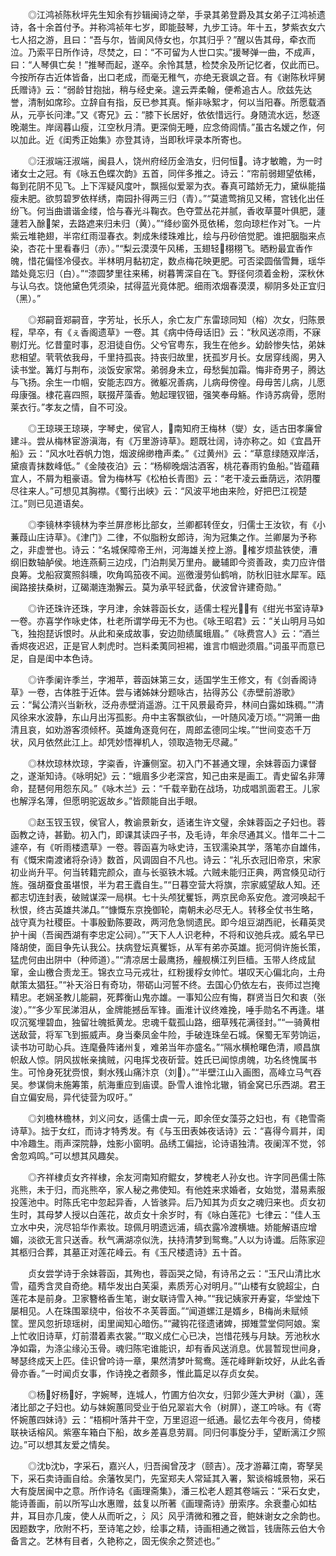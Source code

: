 <!-- { "loadSidebar": true } -->
　　◎江鸿祯陈秋坪先生知余有抄辑闽诗之举，手录其弟登爵及其女弟子江鸿祯遗诗，各十余首付予。并称鸿祯年七岁，即能鼓琴，九步工诗。年十五，梦紫衣女六七人招之游，且曰：“吾与尔，皆阆风侍女也，尔其归乎？”醒以告其母，牵衣而泣。乃索平日所作诗，尽焚之，曰：“不可留为人世口实。”援琴弹一曲，不成声，曰：“人琴俱亡矣！”推琴而起，遂卒。余怜其慧，检焚余及所记忆者，仅此而已。今按所存古近体皆备，出口老成，而毫无稚气，亦绝无衰飒之音。有《谢陈秋坪舅氏赠诗》云：“弱龄甘抱拙，稍与经史亲。遑云弄柔翰，便希追古人。欣兹先达誉，清制如席珍。立辞自有指，反已参其真。惭非咏絮才，何以当阳春。所愿载酒从，元亭长问津。”又《寄兄》云：“膝下长居好，依依惜远行。身随流水远，愁逐晚潮生。岸阔暮山瘦，江空秋月清。更深倘无睡，应念倚闾情。”虽古名嫒之作，何以加此。近《闺秀正始集》亦登其诗，当即秋坪录本所寄也。

　　◎汪淑端汪淑端，闽县人，饶州府经历金浩女，归何恒。诗才敏瞻，为一时诸女士之冠。有《咏五色蝶次韵》五首，同伴多推之。诗云：“帘前弱翅望依稀，每到花阴不见飞。上下浑疑风度叶，飘摇似爱翠为衣。春真可踏娇无力，黛纵能描瘦未肥。欲剪碧罗依样绣，南园扑得两三归（青）。”“莫遣莺捎见又稀，宫钱化出任纷飞。何当曲谱谐金缕，恰与春光斗鞠衣。色夺萱丛花并腻，香收草蔓叶俱肥，蘧蘧若入酴架，去路遮来归未归（黄）。”“绛纱窗外觅依稀，忽向琼栏作对飞。一片紫云堆艳翅，半帘红雨湿春衣。刺成朱缕珠难比，绘与丹砂倍觉肥。谁把胭脂来点染，杏花十里看春归（赤）。”“梨云漠漠午风稀，玉翅轻栩栩飞。晒粉最宜香作魄，惜花偏怪冷侵衣。半林明月黏初定，数点梅花映更肥。可否梁圆偕雪舞，瑶华踏处竟忘归（白）。”“漆圆梦里往来稀，树暮箐深自在飞。野径何须着金粉，深秋休与认乌衣。饶他黛色凭须染，拭得蓝光竟体肥。细雨浓烟春漠漠，柳阴多处正宜归（黑）。”

　　◎郑嗣音郑嗣音，字芳址，长乐人，余亡友广东雷琼同知（榕）次女，归陈景程，早卒，有《ぇ香阁遗草》一卷。其《病中侍母话旧》云：“秋风送凉雨，不寐剔灯光。忆昔童时事，忍泪徒自伤。父兮官粤东，我生在他乡。幼龄惨失怙，弟妹悲相望。茕茕依我母，千里持孤丧。持丧归故里，抚孤岁月长。女居穿线阁，男入读书堂。篝灯与荆布，淡饭安家常。弟弱身未立，母愁鬓加霜。悔非奇男子，腾达与飞扬。余生一巾帼，安能志四方。微躯况善病，儿病母傍徨。母毋苦儿病，儿愿母康强。棣花喜四照，联掇芹藻香。勉起理钗钿，强笑奉母觞。作诗苏病骨，愿附莱衣行。”孝友之情，自不可没。

　　◎王琼瑛王琼瑛，字琴史，侯官人，南知府王梅林（燮）女，适古田孝廉曾建斗。尝从梅林宦游滇海，有《万里游诗草》。题既壮阔，诗亦称之。如《宜昌开船》云：“风水吐吞帆力饱，烟波绵缈橹声柔。”《过黄州》云：“草意绿随双岸活，黛痕青抹数峰低。”《金陵夜泊》云：“杨柳晚烟沽酒客，桃花春雨钓鱼船。”皆蕴藉宜人，不屑为粗豪语。曾为梅林写《松柏长青图》云：“老干凌云垂荫远，浓阴覆尽往来人。”可想见其胸襟。《蜀行出峡》云：“风波平地由来险，好把巴江视楚江。”则已见道语矣。

　　◎李镜林李镜林为李兰屏彦彬比部女，兰卿都转侄女，归儒士王汝钦，有《小蒹葭山庄诗草》。《津门》二律，不似脂粉女郎诗，洵为冠集之作。兰卿屡为予称之，非虚誉也。诗云：“名城保障帝王州，河海雄关控上游。榷岁烦盐铁使，漕纲旧数轴舻侯。地连燕蓟三边戍，门泊荆吴万里舟。畿辅即今资善政，卖刀应许借良筹。戈船寂寞照斜曛，吹角鸣笳夜不闻。巡徼漫劳仙鹤哨，防秋旧驻水犀军。瓯闽路接扶桑树，辽碣潮连渤獬云。莫为承平轻武备，伏波曾许建奇勋。”

　　◎许还珠许还珠，字月津，余妹蓉函长女，适儒士程光，有《绀光书室诗草》一卷。亦喜学作咏史体，杜老所谓学毋无不为也。《咏王昭君》云：“关山明月马如飞，独抱琵诉恨时。从此和亲成故事，安边勋绩属蛾眉。”《咏费宫人》云：“酒兰香烬夜迟迟，正是官人刺虎时。岂料柔荑同袒裼，谁言巾帼逊须眉。”词虽平而意已足，自是闺中本色诗。

　　◎许季阑许季兰，字湘苹，蓉函妹第三女，适国学生王修文，有《剑香阁诗草》一卷，古体胜于近体。尝与诸姊妹分题咏古，拈得苏公《赤壁前游歌》云：“髯公清兴当新秋，泛舟赤壁消遥游。江干风景最奇异，林间白露如珠稠。”“清风徐来水波静，东山月出泻孤影。舟中主客飘欲仙，一叶随风凌万顷。”“洞箫一曲清且哀，如劝游客须倾杯。英雄角逐竟何在，周郎孟德同尘埃。”“世间变态千万状，风月依然此江上。却凭妙悟禅机人，领取造物无尽藏。”

　　◎林炊琼林炊琼，字粢香，许濂侧室。初入门不甚通文理，余妹蓉函力课督之，遂渐知诗。《咏明妃》云：“蛾眉多少老深宫，知己由来是画工。青史留名非薄命，琵琶何用怨东风。”《咏木兰》云：“千载辛勤在战场，功成唱凯面君王。儿家也解浮名薄，但愿明驼返故乡。”皆颇能自出手眼。

　　◎赵玉钗玉钗，侯官人，教谕景新女，适诸生许文璧，余妹蓉函之子妇也。蓉函教之诗，甚勤。初入门，即课其读四子书，及毛诗，年余尽通其义。惜年二十二遽卒，有《听雨楼遗草》一卷。蓉函喜为咏史诗，玉钗濡染其学，落笔亦自雄伟，有《慨宋南渡诸将杂诗》数首，风调固自不凡也。诗云：“礼乐衣冠旧帝京，宋家初业尚升平。何当转籍完颜众，直与长驱铁木城。六贼未能归正典，两宫倏见动行旌。强胡蚕食虽堪恨，半为君王蠹自生。”“日暮空营大将旗，宗家威望敌人知。还都志切连封表，破贼谋深一局棋。七十头颅犹矍铄，两京民命系安危。渡河唤起千秋恨，终古英雄共涕Д。”“慷慨东京挽御轮，南朝未必尽无人。转移全仗书生略，战守真为社稷臣。十事殷勤陈要政，两河危急悯遗民。即今俎豆湖西祀，长藉英灵护十闽（吾闽西湖有李忠定公祠）。”“天下人人识老种，不将和议弛兵戎。威名早已降胡使，面目争先认我公。扶病登坛真矍铄，从军有弟亦英雄。扼河倘许施长策，猛虎何由出阱中（种师道）。”“清凉居士最鹰扬，艟舰横江列巨樯。玉带人终成鼠窜，金山檄合责龙王。锦衣立马元戎壮，红粉援桴女帅忙。堪叹天心偏北向，土舟献策太猖狂。”“补天浴日有奇功，带砺山河誓不终。去国心仍依左右，丧师过岂掩精忠。老娴圣教儿能嗣，死葬衡山鬼亦雄。一事知公应有悔，群贤当日欠和衷（张浚）。”“多少军民涕泪从，金牌能撼岳军锋。画淮计议终难挽，唾手勋名不再逢。堪叹沉冤埋碧血，独留壮魄抵黄龙。忠魂千载孤山路，细草残花满径封。”“一骑黄柑送敌营，将军飞到振威声。身当秦凤金牛险，手破连珠垒石城。保蜀无军劳饷运，读书功可助心兵。连麾叠阵诸州复，难弟当年亦盛名。”“隔水横枪曙色清，顺昌旗帜敌人惊。阴风拔帐亲擒贼，闪电挥戈夜斫营。姓氏已闻惊虏魄，功名终愧属书生。可怜身死犹赍恨，剩水残山痛汴京（刘）。”“半壁江山入画图，高峰立马气吞吴。参谋倘未施筹策，航海重应到庙谟。卧雪人谁怜北辙，销金窝已乐西湖。君王自立偏安局，异代徒营为叹吁。”

　　◎刘檐林檐林，刘义问女，适儒士虞一元，即余侄女藻芬之妇也，有《艳雪斋诗草》。拙于女红，而诗才特秀发。有《与玉田表姊夜话诗》云：“喜得今肩并，闺中冷趣生。雨声深院静，烛影小窗明。品绣工偏拙，论诗语独清。夜阑浑不觉，邻舍忽鸡鸣。”可以想其风趣矣。

　　◎齐祥棣贞女齐祥棣，余友河南知府鲲女，梦槐老人孙女也。许字同邑儒士陈兆熊，未于归，而兆熊卒，家人秘之弗使知。有他姓来求婚者，女始觉，潜易素服投莲池中。时陈氏宅中忽起异香，人皆骇异。后乃知其为贞女之魂归来也。贞女初生时，其母梦人授以白莲花，故贞女十余岁时，有《咏白莲花》七律云：“佳人玉立水中央，浣尽铅华作素妆。琼佩月明遗远浦，缟衣露冷渡横塘。娇能解语应增媚，淡欲无言只送香。秋气满湖凉似洗，扶持清梦到鸳鸯。”人以为诗谶。后陈家迎其柩归合葬，其墓正对莲花峰云。有《玉尺楼遗诗》五十首。

　　贞女尝学诗于余妹蓉函，其殉也，蓉函哭之恸，有诗吊之云：“玉尺山清比水雪，蕴秀含灵自奇绝。精华发出白芙渠，素质芳心对明月。”“山楼有女貌超尘，白莲花本是前身。卫家簪格香生笔，谢女联诗雪入神。”“我记姨家开寿宴，华堂烛下屡相见。人在珠围翠绕中，俗妆不ネ芙蓉面。”“闻道螺江是婿乡，В梅尚未赋倾筐。罡风忽折琼瑶树，闺里闻知心暗伤。”“藏钩花径遗诸婢，掷雉萱堂伺阿娘。案上忙收旧诗草，灯前潜着素衣裳。”“取义成仁心已决，岂惜花残与月缺。芳池秋水净如霜，为涤尘缘沁玉骨。魂归陈宅谁能识，却有香风送消息。优昙暂现世间身，琴瑟终成天上匹。佳识曾吟诗一章，果然清梦叶鸳鸯。莲花峰畔新坟好，从此名香骨亦香。”一时闻贞女事，作诗挽之者颇多，惟此篇足以存贞女矣。

　　◎杨好杨好，字婉琴，连城人，竹圃方伯次女，归郭少莲大尹树（瀛），莲渚比部之子妇也。幼与妹婉蕙同受业于伯兄翠岩大令（树屏），遂工吟咏。有《寄怀婉蕙四妹诗》云：“梧桐叶落井干空，万里迢迢一纸通。最忆去年今夜月，倚楼联袂话榕风。紫塞车箱白下船，故乡差喜息劳肩。同归何事旋分手，望断漓江夕照边。”可以想其友爱之情矣。

　　◎沈沈，字采石，嘉兴人，归吾闽曾茂才（颐吉）。茂才游幕江南，寄孥吴下，采石卖诗画自给。余藩牧吴门，先室郑夫人常延其入署，絮谈榕城景物，采石大有旋居闽中之意。所作诗名《画理斋集》，潘三松老人题其卷端云：“采石女史，能诗善画，前以所写山水惠赠，兹复以所著《画理斋诗》册索序。余衰耋心如枯井，耳目亦几废，使人从而听之，氵风氵风乎清微和雅之音，鲍妹谢女之余韵也。因题数字，欣附不朽，至诗笔之妙，绘事之精，诗画相通之微旨，钱唐陈云伯大令备言之。艺林有目者，久艳称之，固无俟余之赘述也。”

